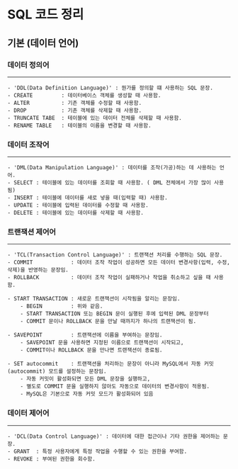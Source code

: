 # SQL 코드 정리 
## 기본 (데이터 언어)
### 데이터 정의어
-------
    - 'DDL(Data Definition Language)' : 뭔가를 정의할 떄 사용하는 SQL 문장.
    - CREATE         : 데이터베이스 객체를 생성할 때 사용함.
    - ALTER          : 기존 객체를 수정할 때 사용함.
    - DROP           : 기존 객체를 삭제할 때 사용함.
    - TRUNCATE TABE  : 테이블에 있는 데이터 전체를 삭제할 때 사용함.
    - RENAME TABLE   : 테이블의 이름을 변경할 때 사용함.

### 데이터 조작어
-------
    - 'DML(Data Manipulation Language)' : 데이터를 조작(가공)하는 데 사용하는 언어.
    - SELECT : 테이블에 있는 데이터를 조회할 때 사용함. ( DML 전체에서 가장 많이 사용됨)
    - INSERT : 테이블에 데이터를 새로 넣을 때(입력할 때) 사용함.
    - UPDATE : 테이블에 입력된 데이터를 수정할 때 사용함.
    - DELETE : 테이블에 있는 데이터를 삭제할 때 사용함.

### 트랜잭션 제어어
-------
    - 'TCL(Transaction Control Language)' : 트랜잭션 처리를 수행하는 SQL 문장.
    - COMMIT            : 데이터 조작 작업이 성공하면 모든 데이터 변경사항(입력, 수정, 삭제)을 반영하는 문장임.         
    - ROLLBACK          : 데이터 조작 작업이 실패하거나 작업을 취소하고 싶을 때 사용함.

    - START TRANSACTION : 새로운 트랜잭션이 시작됨을 알리는 문장임.
        - BEGIN         : 위와 같음.
        - START TRANSACTION 또는 BEGIN 문이 실행된 후에 입력된 DML 문장부터 
        - COMMIT 문이나 ROLLBACK 문을 만날 때까지가 하나의 트랜잭션이 됨.

    - SAVEPOINT         : 트랜잭션에 이름을 부여하는 문장임.
        - SAVEPOINT 문을 사용하면 지정된 이름으로 트랜잭션이 시작되고,
        - COMMIT이나 ROLLBACK 문을 만나면 트랜잭션이 종료됨.

    - SET autocommit    : 트랜잭션을 처리하는 문장이 아니라 MySQL에서 자동 커밋(autocommit) 모드를 설정하는 문장임.
        - 자동 커밋이 활성화되면 모든 DML 문장을 실행하고, 
        - 별도로 COMMIT 문을 실행하지 않아도 자동으로 데이터의 변경사항이 적용됨.  
        - MySQL은 기본으로 자동 커밋 모드가 활성화되어 있음

### 데이터 제어어
-------
    - 'DCL(Data Control Language)' : 데이터에 대한 접근이나 기타 권한을 제어하는 문장.
    - GRANT  : 특정 사용자에게 특정 작업을 수행할 수 있는 권한을 부여함.
    - REVOKE : 부여된 권한을 회수함.

